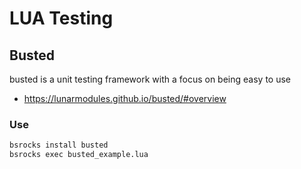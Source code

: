 # LUA Testing

## Busted

busted is a unit testing framework with a focus on being easy to use

* https://lunarmodules.github.io/busted/#overview

### Use

```sh
bsrocks install busted
bsrocks exec busted_example.lua
```